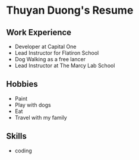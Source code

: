 # Thuyan Duong's Resume

## Work Experience

* Developer at Capital One
* Lead Instructor for Flatiron School
* Dog Walking as a free lancer
* Lead Instructor at The Marcy Lab School

## Hobbies

* Paint
* Play with dogs
* Eat
* Travel with my family 

## Skills
* coding
